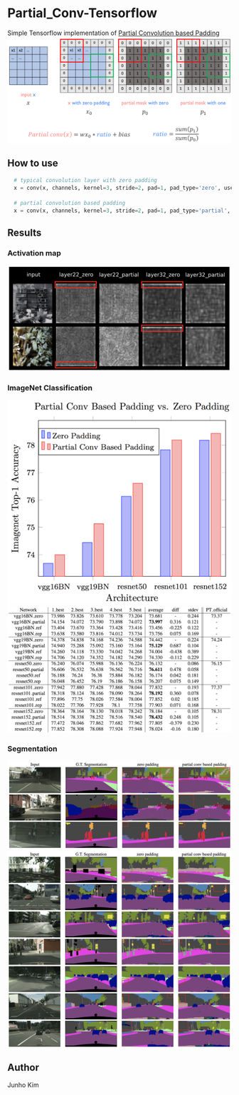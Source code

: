 # Partial_Conv-Tensorflow
Simple Tensorflow implementation of [Partial Convolution based Padding](https://arxiv.org/abs/1811.11718)
![partial_conv](./assets/partial_conv.png)

## How to use
```python
  # typical convolution layer with zero padding
  x = conv(x, channels, kernel=3, stride=2, pad=1, pad_type='zero', use_bias=True, scope='conv')
  
  # partial convolution based padding
  x = conv(x, channels, kernel=3, stride=2, pad=1, pad_type='partial', use_bias=True, scope='conv')

```
## Results
### Activation map
![activation_map](./assets/activation_map.png)

### ImageNet Classification
<div align="">
  <img src="./assets/imagenet_classification.png" width="600">
  <img src="./assets/best_top1_acc.png" width="900">
</div>

### Segmentation
![seg_1](./assets/segmentation_1.png)
![seg_2](./assets/segmentation_2.png)



## Author
Junho Kim
